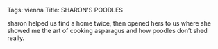 Tags: vienna
Title: SHARON'S POODLES
  
sharon helped us find a home twice, then opened hers to us where she showed me the art of cooking asparagus and how poodles don’t shed really.